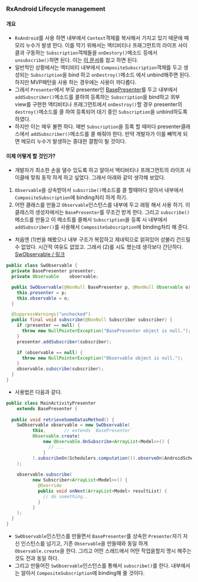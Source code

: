 ### RxAndroid Lifecycle management  

#### 개요  
- `RxAndroid`를 사용 하면 내부에서 `Context`객체를 복사해서 가지고 있기 때문에 메모리 누수가 발생 한다. 이를 막기 위해서는 액티비티나 프래그먼트의 라이프 사이클과 구동하는 `Subscription`객체들을 `onDestory()`메소드 등에서 `unsubscribe()`하면 된다. 이는 [이 문서](https://github.com/ksu3101/TIL/blob/master/Android/160708_Android.md)를 참고 하면 된다. 
- 일반적인 상황에서는 액티비티 내부에서 `CompositeSubscription`객체를 두고 생성되는 `Subscription`을 bind 하고 `onDestroy()`메소드 에서 unbind해주면 된다. 하지만 MVP패턴을 사용 하는 경우에는 사용이 까다롭다. 
- 그래서 `Presenter`에서 부모 presenter인 [BasePresenter](https://github.com/ksu3101/NestedRecyclerView/blob/master/app/src/main/java/kr/swkang/nestedrecyclerview/utils/mvp/BasePresenter.java)를 두고 내부에서 `addSubscriber()`메소드를 콜하여 등록하는 `Subscription`을 bind하고 외부 view를 구현한 액티비티나 프래그먼트에서 `onDestroy()`할 경우 presenter의 `destroy()`메소드를 콜 하여 등록되어 대기 중인 `Subscription`을 unbind하도록 하였다. 
- 하지만 이는 매우 불편 하다. 매번 `Subscription`을 등록 할 때마다 presenter클래스에서 `addSubscriber()`메소드를 콜 해줘야 한다. 만약 개발자가 이를 빼먹게 되면 메모리 누수가 발생하는 중대한 결함이 될 것이다. 

#### 이제 어떻게 할 것인가? 
- 개발자가 최소한 손을 댈수 있도록 하고 알아서 액티비티나 프래그먼트의 라이프 사이클에 맞춰 동작 하게 하고 싶었다. 그래서 아래와 같이 생각해 보았다. 
 1. `Observable`을 상속받아서 `subscribe()`메소드를 콜 할때마다 알아서 내부에서 `CompositeSubscription`에 binding처리 하게 하기. 
 2. 어떤 클래스를 만들고 `Observable`인스턴스를 내부에 두고 래핑 해서 사용 하기. 이 클래스의 생성자에서는 `BasePresenter`를 무조건 받게 한다. 그리고 `subscribe()`메소드를 만들고 이 메소트를 콜해서 `Subscription`을 등록 시 내부에서 `addSubscriber()`를 사용해서 `CompositeSubscription`에 binding처리 해 준다. 
 
- 처음엔 (1)번을 해봤으나 내부 구조가 복잡하고 제네릭으로 얽혀있어 섣불리 건드릴 수 없었다. 시간적 여유도 없었고. 그래서 (2)를 시도 했는데 생각보다 간단하다. [SwObservable / 링크](https://github.com/ksu3101/NestedRecyclerView/blob/master/app/src/main/java/kr/swkang/nestedrecyclerview/utils/SwObservable.java)
```java
public class SwObservable {
  private BasePresenter presenter;
  private Observable    observable;

  public SwObservable(@NonNull BasePresenter p, @NonNull Observable o) {
    this.presenter = p;
    this.observable = o;
  }

  @SuppressWarnings("unchecked")
  public final void subscribe(@NonNull Subscriber subscriber) {
    if (presenter == null) {
      throw new NullPointerException("BasePresenter object is null.");
    }
    presenter.addSubscriber(subscriber);

    if (observable == null) {
      throw new NullPointerException("Observable object is null.");
    }
    observable.subscribe(subscriber);
  }
}
```

- 사용법은 다음과 같다. 
```java
public class MainActivityPresenter
    extends BasePresenter {
    
  public void retrieveSomeDatasMethod() {
    SwObservable observable = new SwObservable(
          this,       // extends `BasePresenter`
          Observable.create(
              new Observable.OnSubscribe<ArrayList<Model>>() {
                // ...
              }
          ).subscribeOn(Schedulers.computation()).observeOn(AndroidSchedulers.mainThread())
    );        
    
    observable.subscribe(
          new Subscriber<ArrayList<Model>>() {
            @Override
            public void onNext(ArrayList<Model> resultList) {
              // do something..
            }
          }
    );
  }
}  
```
- `SwObservable`인스턴스를 만들면서 `BasePresenter`를 상속한 `Presenter`자기 자신 인스턴스를 넘기고, 기존 `Observable`을 만들때와 동일 하게 `Observable.create`을 한다. 그리고 어떤 스레드에서 어떤 작업을할지 명시 해주는 것도 전과 동일 하다. 
- 그리고 만들어진 `SwObservable`인스턴스를 통해서 `subscribe()`를 한다. 내부에서는 알아서 `CompositeSubscription`에 binding해 줄 것이다. 

